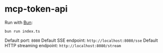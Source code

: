 # mcp-token-api

Run with [Bun](https://bun.sh):
```console
bun run index.ts
```

Default port: `8080`
Default SSE endpoint: `http://localhost:8080/sse`
Default HTTP streaming endpoint: `http://localhost:8080/stream`